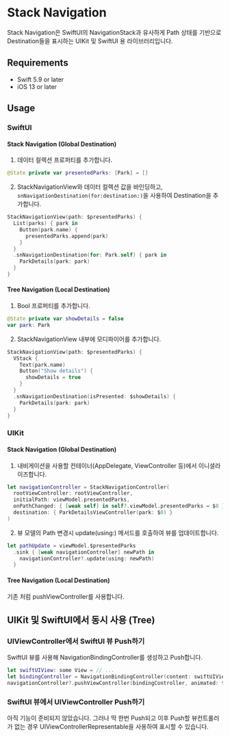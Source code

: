 # Stack Navigation

Stack Navigation은 SwiftUI의 NavigationStack과 유사하게 Path 상태를 기반으로 Destination들을 표시하는 UIKit 및 SwiftUI 용 라이브러리입니다.

## Requirements

- Swift 5.9 or later
- iOS 13 or later

## Usage

### SwiftUI

#### Stack Navigation (Global Destination)

1. 데이터 컬렉션 프로퍼티를 추가합니다.

```swift
@State private var presentedParks: [Park] = []
```

2. StackNavigationView와 데이터 컬렉션 값을 바인딩하고, `snNavigationDestination(for:destination:)`을 사용하여 Destination을 추가합니다.

```swift
StackNavigationView(path: $presentedParks) {
  List(parks) { park in
    Button(park.name) {
      presentedParks.append(park)
    }
  }
  .snNavigationDestination(for: Park.self) { park in
    ParkDetails(park: park)
  }
}
```

#### Tree Navigation (Local Destination)

1. Bool 프로퍼티를 추가합니다.

```swift
@State private var showDetails = false
var park: Park
```

2. StackNavigationView 내부에 모디파이어를 추가합니다.

```swift
StackNavigationView(path: $presentedParks) {
  VStack {
    Text(park.name)
    Button("Show details") {
      showDetails = true
    }
  }
  .snNavigationDestination(isPresented: $showDetails) {
    ParkDetails(park: park)
  }
}
```

### UIKit

#### Stack Navigation (Global Destination)

1. 내비게이션을 사용할 컨테이너(AppDelegate, ViewController 등)에서 이니셜라이즈합니다.

```swift
let navigationController = StackNavigationController(
  rootViewController: rootViewController,
  initialPath: viewModel.presentedParks,
  onPathChanged: { [weak self] in self?.viewModel.presentedParks = $0 },
  destination: { ParkDetailsViewController(park: $0) }
)
```

2. 뷰 모델의 Path 변경시 update(using:) 메서드를 호출하여 뷰를 업데이트합니다.

```swift
let pathUpdate = viewModel.$presentedParks
  .sink { [weak navigationController] newPath in
    navigationController?.update(using: newPath)
  }
```

#### Tree Navigation (Local Destination)

기존 처럼 pushViewController를 사용합니다.

## UIKit 및 SwiftUI에서 동시 사용 (Tree)

### UIViewController에서 SwiftUI 뷰 Push하기

SwiftUI 뷰를 사용해 NavigationBindingController를 생성하고 Push합니다.

```swift
let swiftUIView: some View = // ...
let bindingController = NavigationBindingController(content: swiftUIView)
navigationController?.pushViewController(bindingController, animated: true)
```

### SwiftUI 뷰에서 UIViewController Push하기

아직 기능이 준비되지 않았습니다. 그러나 딱 한번 Push되고 이후 Push할 뷰컨트롤러가 없는 경우 UIViewControllerRepresentable을 사용하여 표시할 수 있습니다.

